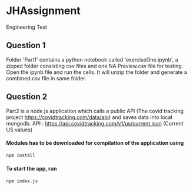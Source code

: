 # JHAssignment
Engineering Test

## Question 1
Folder 'Part1' contains a python notebook called 'exerciseOne.ipynb', a zipped folder consisting csv files and one NA Preview.csv file for testing.
Open the ipynb file and run the cells. It will unzip the folder and generate a combined.csv file in same folder.

## Question 2
Part2 is a node.js application which calls a public API (The covid tracking project https://covidtracking.com/data/api) and saves data into local mongodb. 
API :  https://api.covidtracking.com/v1/us/current.json (Current US values)
#### Modules has to be downloaded for compilation of the application using
```bash
npm install
```
#### To start the app, run
```bash
npm index.js
```
